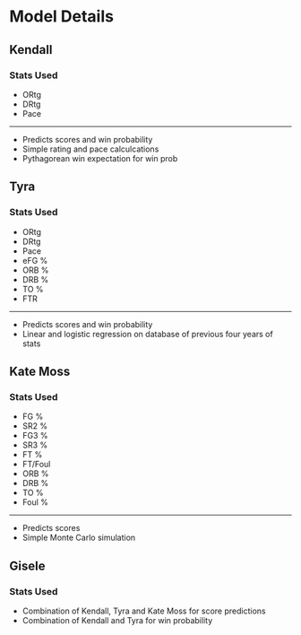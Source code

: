 # Model Details

## Kendall

### Stats Used

- ORtg
- DRtg
- Pace

-----

- Predicts scores and win probability
- Simple rating and pace calculcations
- Pythagorean win expectation for win prob

## Tyra

### Stats Used

- ORtg
- DRtg
- Pace
- eFG %
- ORB %
- DRB %
- TO %
- FTR

------

- Predicts scores and win probability
- Linear and logistic regression on database of previous four years of stats

## Kate Moss

### Stats Used

- FG %
- SR2 %
- FG3 %
- SR3 %
- FT %
- FT/Foul
- ORB %
- DRB %
- TO %
- Foul %

-----

- Predicts scores
- Simple Monte Carlo simulation

## Gisele

### Stats Used

- Combination of Kendall, Tyra and Kate Moss for score predictions
- Combination of Kendall and Tyra for win probability

